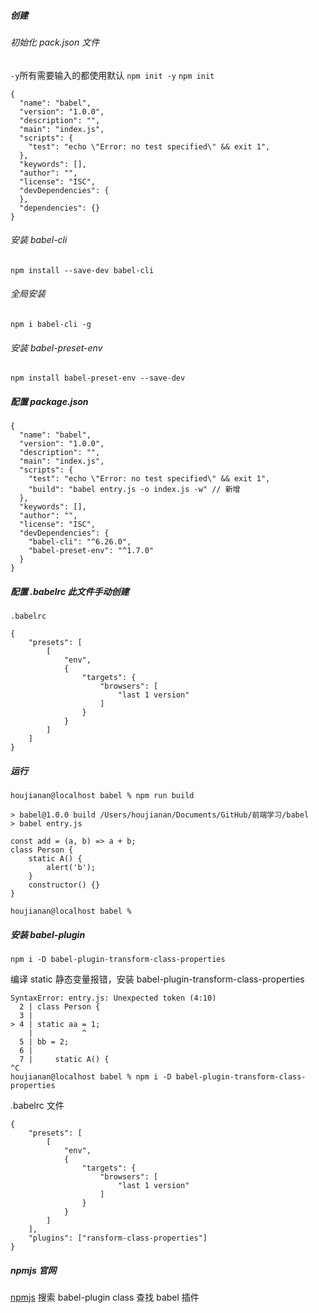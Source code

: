 ##### 创建

###### 初始化 pack.json 文件

`-y`所有需要输入的都使用默认
`npm init -y`
`npm init`

```
{
  "name": "babel",
  "version": "1.0.0",
  "description": "",
  "main": "index.js",
  "scripts": {
    "test": "echo \"Error: no test specified\" && exit 1",
  },
  "keywords": [],
  "author": "",
  "license": "ISC",
  "devDependencies": {
  },
  "dependencies": {}
}
```

###### 安装 babel-cli

`npm install --save-dev babel-cli`

###### 全局安装

`npm i babel-cli -g`

###### 安装 babel-preset-env

`npm install babel-preset-env --save-dev`

##### 配置 package.json

```
{
  "name": "babel",
  "version": "1.0.0",
  "description": "",
  "main": "index.js",
  "scripts": {
    "test": "echo \"Error: no test specified\" && exit 1",
    "build": "babel entry.js -o index.js -w" // 新增
  },
  "keywords": [],
  "author": "",
  "license": "ISC",
  "devDependencies": {
    "babel-cli": "^6.26.0",
    "babel-preset-env": "^1.7.0"
  }
}

```

##### 配置 .babelrc 此文件手动创建

```
.babelrc
```

```
{
    "presets": [
        [
            "env",
            {
                "targets": {
                    "browsers": [
                        "last 1 version"
                    ]
                }
            }
        ]
    ]
}
```

##### 运行

```
houjianan@localhost babel % npm run build

> babel@1.0.0 build /Users/houjianan/Documents/GitHub/前端学习/babel
> babel entry.js

const add = (a, b) => a + b;
class Person {
    static A() {
        alert('b');
    }
    constructor() {}
}

houjianan@localhost babel %
```

##### 安装 babel-plugin

`npm i -D babel-plugin-transform-class-properties`

编译 static 静态变量报错，安装 babel-plugin-transform-class-properties

```
SyntaxError: entry.js: Unexpected token (4:10)
  2 | class Person {
  3 |
> 4 | static aa = 1;
    |           ^
  5 | bb = 2;
  6 |
  7 |     static A() {
^C
houjianan@localhost babel % npm i -D babel-plugin-transform-class-properties
```

.babelrc 文件

```
{
    "presets": [
        [
            "env",
            {
                "targets": {
                    "browsers": [
                        "last 1 version"
                    ]
                }
            }
        ]
    ],
    "plugins": ["ransform-class-properties"]
}
```

##### npmjs 官网

[npmjs](https://www.npmjs.com)
搜索 babel-plugin class 查找 babel 插件


